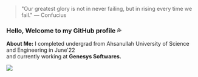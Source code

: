 > "Our greatest glory is not in never failing, but in rising every time we fail." ― Confucius

### Hello, Welcome to my GitHub profile :sweat_drops:

**About Me:** I completed undergrad from Ahsanullah University of Science and Engineering in June'22 <br>
and currently working at **Genesys Softwares.** 

![](https://komarev.com/ghpvc/?username=SakibSumon)
<!--
**SakibSumon/SakibSumon** is a ✨ _special_ ✨ repository because its `README.md` (this file) appears on your GitHub profile.

Here are some ideas to get you started:

- 🔭 I’m currently working on ...
- 🌱 I’m currently learning ...
- 👯 I’m looking to collaborate on ...
- 🤔 I’m looking for help with ...
- 💬 Ask me about ...
- 📫 How to reach me: ...
- 😄 Pronouns: ...
- ⚡ Fun fact: ...
-->
